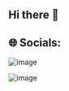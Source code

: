 ## Hi there 👋

<!--
**omarAmira/omarAmira** is a ✨ _special_ ✨ repository because its `README.md` (this file) appears on your GitHub profile.

Here are some ideas to get you started:

- 🔭 I’m currently working on ...
- 🌱 I’m currently learning ...
- 👯 I’m looking to collaborate on ...
- 🤔 I’m looking for help with ...
- 💬 Ask me about ...
- 📫 How to reach me: ...
- 😄 Pronouns: ...
- ⚡ Fun fact: ...
-->
## 🌐 Socials:
![image](https://github.com/user-attachments/assets/554aeaea-3c53-4659-935c-8b4189035e94)

![image]([https://github.com/user-attachments/assets/954f0e0e-0026-4001-b6ee-13b0fd7f3744](https://facebook.com/amar.amira1))

